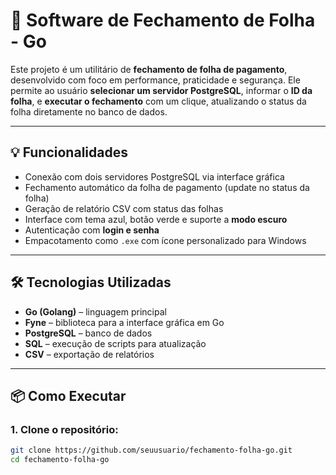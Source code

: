 # 🧾 Software de Fechamento de Folha - Go

Este projeto é um utilitário de **fechamento de folha de pagamento**, desenvolvido com foco em performance, praticidade e segurança. Ele permite ao usuário **selecionar um servidor PostgreSQL**, informar o **ID da folha**, e **executar o fechamento** com um clique, atualizando o status da folha diretamente no banco de dados.

---

## 💡 Funcionalidades

- Conexão com dois servidores PostgreSQL via interface gráfica
- Fechamento automático da folha de pagamento (update no status da folha)
- Geração de relatório CSV com status das folhas
- Interface com tema azul, botão verde e suporte a **modo escuro**
- Autenticação com **login e senha**
- Empacotamento como `.exe` com ícone personalizado para Windows

---

## 🛠 Tecnologias Utilizadas

- **Go (Golang)** – linguagem principal
- **Fyne** – biblioteca para a interface gráfica em Go
- **PostgreSQL** – banco de dados
- **SQL** – execução de scripts para atualização
- **CSV** – exportação de relatórios

---

## 📦 Como Executar

### 1. Clone o repositório:

```bash
git clone https://github.com/seuusuario/fechamento-folha-go.git
cd fechamento-folha-go
